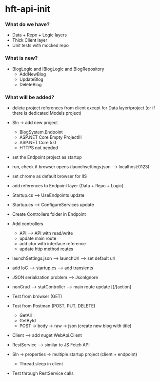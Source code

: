 # hft-api-init

### What do we have?

- Data + Repo + Logic layers
- Thick Client layer
- Unit tests with mocked repo

### What is new?

- BlogLogic and IBlogLogic and BlogRepository
	- AddNewBlog
	- UpdateBlog
	- DeleteBlog

### What will be added?

- delete project references from client except for Data layer/project (or if there is dedicated Models project)

- Sln -> add new project
	- BlogSystem.Endpoint
	- ASP.NET Core Empty Project!!!
	- ASP.NET Core 5.0
	- HTTPS not needed
     
- set the Endpoint project as startup
- run, check if browser opens (launchsettings.json --> localhost:0123)
- set chrome as default browser for IIS

- add references to Endpoint layer (Data + Repo + Logic)
 
- Startup.cs --> UseEndpoints update
- Startup.cs --> ConfigureServices update

- Create Controllers folder in Endpoint
- Add controllers
	- API --> API with read/write
	- update main route
	- add ctor with interface reference
	- update http method routes
     
- launchSettings.json --> launchUrl --> set default url

- add IoC --> startup.cs --> add transients

- JSON serialization problem --> JsonIgnore

- nonCrud --> statController --> main route update []/[action]

- Test from browser (GET)
- Test from Postman (POST, PUT, DELETE)
    - GetAll
    - GetById
    - POST -> body -> raw -> json (create new blog with title)

- Client --> add nuget WebApi.Client

- RestService --> similar to JS Fetch API

- Sln -> properties -> multiple startup project (client + endpoint)
    - Thread.sleep in client
     
- Test through RestService calls


